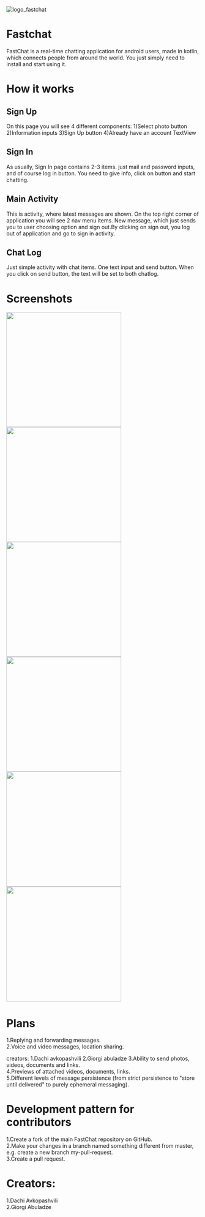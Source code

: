 ![logo_fastchat](https://user-images.githubusercontent.com/73380896/106363007-4cf2c480-633f-11eb-8453-e748b3a4ada6.png)

# **Fastchat** 
FastChat is a real-time chatting application for android users, made in kotlin, which connects people from around the world. You just simply need to install and start using it.

# **How it works** 
## Sign Up ##
On this page you will see 4 different components:
1)Select photo button
2)Information inputs
3)Sign Up button
4)Already have an account TextView

## Sign In ##
As usually, Sign In page contains 2-3 items. just mail and password inputs, and of course log in button. You need to give info, click on button and start chatting.

## Main Activity ##
This is activity, where latest messages are shown. On the top right corner of application you will see 2 nav menu items. New message, which just sends you to user choosing option and sign out.By clicking on sign out, you log out of application and go to sign in activity.

## Chat Log ##
Just simple activity with chat items. One text input and send button. When you click on send button, the text will be set to both chatlog.


# Screenshots
<img src ="https://user-images.githubusercontent.com/73380896/106363536-9395ee00-6342-11eb-958a-61b5169d6c72.png" witdh="100" height="300" /> <img src ="https://user-images.githubusercontent.com/73380896/106363538-942e8480-6342-11eb-986b-f75f6517bc58.png" witdh="100" height="300" />
<img src ="https://user-images.githubusercontent.com/73380896/106363541-94c71b00-6342-11eb-8879-cfd054383cd6.png" witdh="100" height="300" />
<img src ="https://user-images.githubusercontent.com/73380896/106363542-955fb180-6342-11eb-9f6e-2acda187a157.png" witdh="100" height="300" />
<img src ="https://user-images.githubusercontent.com/73380896/106363543-955fb180-6342-11eb-841f-f607ff76cf76.png" witdh="100" height="300" />
<img src ="https://user-images.githubusercontent.com/73380896/106363544-95f84800-6342-11eb-9321-d9b98b507831.png" witdh="100" height="300" />

# Plans
1.Replying and forwarding messages.<br />
2.Voice and video messages, location sharing.<br />

creators:
1.Dachi avkopashvili
2.Giorgi abuladze
3.Ability to send photos, videos, documents and links. <br />
4.Previews of attached videos, documents, links. <br />
5.Different levels of message persistence (from strict persistence to "store until delivered" to purely ephemeral messaging).<br />



# Development pattern for contributors

1.Create a fork of the main FastChat repository on GitHub. <br />
2.Make your changes in a branch named something different from master, e.g. create a new branch my-pull-request.<br />
3.Create a pull request.

# Creators: <br />
1.Dachi Avkopashvili <br />
2.Giorgi Abuladze
